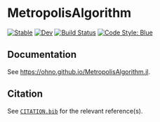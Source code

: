 # MetropolisAlgorithm

[![Stable](https://img.shields.io/badge/docs-stable-blue.svg)](https://ohno.github.io/MetropolisAlgorithm.jl/stable/)
[![Dev](https://img.shields.io/badge/docs-dev-blue.svg)](https://ohno.github.io/MetropolisAlgorithm.jl/dev/)
[![Build Status](https://github.com/ohno/MetropolisAlgorithm.jl/actions/workflows/CI.yml/badge.svg?branch=main)](https://github.com/ohno/MetropolisAlgorithm.jl/actions/workflows/CI.yml?query=branch%3Amain)
[![Code Style: Blue](https://img.shields.io/badge/code%20style-blue-4495d1.svg)](https://github.com/invenia/BlueStyle)

## Documentation

See https://ohno.github.io/MetropolisAlgorithm.jl.

## Citation

See [`CITATION.bib`](CITATION.bib) for the relevant reference(s).
